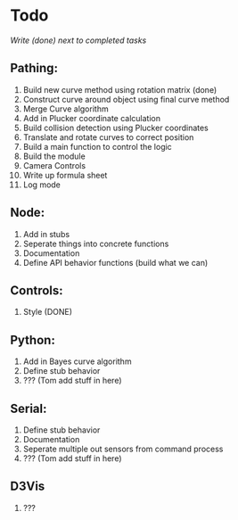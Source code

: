 # Todo

_Write (done) next to completed tasks_

## Pathing: 
1. Build new curve method using rotation matrix (done)
2. Construct curve around object using final curve method
3. Merge Curve algorithm
4. Add in Plucker coordinate calculation
5. Build collision detection using Plucker coordinates
6. Translate and rotate curves to correct position
7. Build a main function to control the logic
8. Build the module
9. Camera Controls
10. Write up formula sheet
11. Log mode

## Node: 
1. Add in stubs
2. Seperate things into concrete functions
3. Documentation
4. Define API behavior functions (build what we can)

## Controls:
1. Style (DONE)

## Python: 
1. Add in Bayes curve algorithm
2. Define stub behavior
3. ??? (Tom add stuff in here)

## Serial: 
1. Define stub behavior
2. Documentation
3. Seperate multiple out sensors from command process
4. ??? (Tom add stuff in here)

## D3Vis
1. ???
